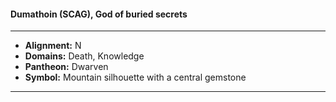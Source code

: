 #### Dumathoin (SCAG), God of buried secrets
___

- **Alignment:** N
- **Domains:** Death, Knowledge
- **Pantheon:** Dwarven
- **Symbol:** Mountain silhouette with a central gemstone
___

